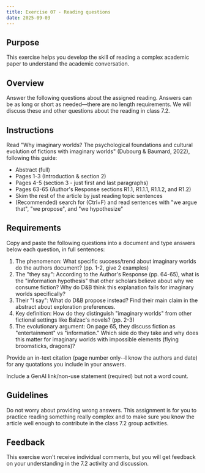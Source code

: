 ```yaml
---
title: Exercise 07 - Reading questions
date: 2025-09-03
---
```

## Purpose

This exercise helps you develop the skill of reading a complex academic paper to understand the academic conversation.

## Overview

Answer the following questions about the assigned reading. Answers can be as long or short as needed—there are no length requirements. We will discuss these and other questions about the reading in class 7.2.

## Instructions

Read "Why imaginary worlds? The psychological foundations and cultural evolution of fictions with imaginary worlds" (Dubourg & Baumard, 2022), following this guide:

- Abstract (full)
- Pages 1-3 (Introduction & section 2)
- Pages 4-5 (section 3 - just first and last paragraphs)
- Pages 63-65 (Author's Response sections R1.1, R1.1.1, R1.1.2, and R1.2)
- Skim the rest of the article by just reading topic sentences
- (Recommended) search for (Ctrl+F) and read sentences with "we argue that", "we propose", and "we hypothesize"

## Requirements

Copy and paste the following questions into a document and type answers below each question, in full sentences:

1. The phenomenon: What specific success/trend about imaginary worlds do the authors document? (pp. 1-2, give 2 examples)
2. The "they say": According to the Author's Response (pp. 64-65), what is the "information hypothesis" that other scholars believe about why we consume fiction? Why do D&B think this explanation fails for imaginary worlds specifically?
3. Their "I say": What do D&B propose instead? Find their main claim in the abstract about exploration preferences.
4. Key definition: How do they distinguish "imaginary worlds" from other fictional settings like Balzac's novels? (pp. 2-3)
5. The evolutionary argument: On page 65, they discuss fiction as "entertainment" vs "information." Which side do they take and why does this matter for imaginary worlds with impossible elements (flying broomsticks, dragons)?

Provide an in-text citation (page number only--I know the authors and date) for any quotations you include in your answers.

Include a GenAI link/non-use statement (required) but not a word count.

## Guidelines

Do not worry about providing wrong answers. This assignment is for you to practice reading something really complex and to make sure you know the article well enough to contribute in the class 7.2 group activities.

## Feedback

This exercise won't receive individual comments, but you will get feedback on your understanding in the 7.2 activity and discussion.
